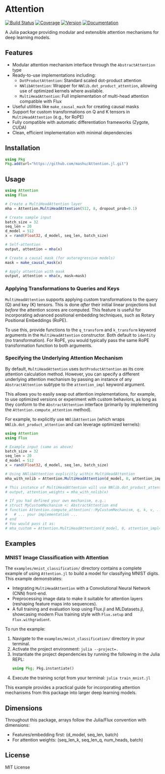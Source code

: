 # Attention

[![Build Status](https://github.com/mashu/Attention.jl/actions/workflows/CI.yml/badge.svg?branch=main)](https://github.com/mashu/Attention.jl/actions/workflows/CI.yml?query=branch%3Amain)
[![Coverage](https://codecov.io/gh/mashu/Attention.jl/branch/main/graph/badge.svg)](https://codecov.io/gh/mashu/Attention.jl)
[![Version](https://img.shields.io/badge/version-0.1.0-blue.svg)](Project.toml)
[![Documentation](https://img.shields.io/badge/docs-stable-blue.svg)](https://mashu.github.io/Attention.jl/stable/)

A Julia package providing modular and extensible attention mechanisms for deep learning models.

## Features

- Modular attention mechanism interface through the `AbstractAttention` type
- Ready-to-use implementations including:
  - `DotProductAttention`: Standard scaled dot-product attention
  - `NNlibAttention`: Wrapper for `NNlib.dot_product_attention`, allowing use of optimized kernels where available.
  - `MultiHeadAttention`: Full implementation of multi-head attention compatible with Flux
- Useful utilities like `make_causal_mask` for creating causal masks
- Support for custom transformations on Q and K tensors in `MultiHeadAttention` (e.g., for RoPE)
- Fully compatible with automatic differentiation frameworks (Zygote, CUDA)
- Clean, efficient implementation with minimal dependencies

## Installation

```julia
using Pkg
Pkg.add(url="https://github.com/mashu/Attention.jl.git")
```

## Usage

```julia
using Attention
using Flux

# Create a MultiHeadAttention layer
mha = Attention.MultiHeadAttention(512, 8, dropout_prob=0.1)

# Create sample input
batch_size = 32
seq_len = 20
d_model = 512
x = rand(Float32, d_model, seq_len, batch_size)

# Self-attention
output, attention = mha(x)

# Create a causal mask (for autoregressive models)
mask = make_causal_mask(x)

# Apply attention with mask
output, attention = mha(x, mask=mask)
```

### Applying Transformations to Queries and Keys

`MultiHeadAttention` supports applying custom transformations to the query (Q) and key (K) tensors. This is done *after* their initial linear projections but *before* the attention scores are computed. This feature is useful for incorporating advanced positional embedding techniques, such as Rotary Positional Embeddings (RoPE).

To use this, provide functions to the `q_transform` and `k_transform` keyword arguments in the `MultiHeadAttention` constructor. Both default to `identity` (no transformation). For RoPE, you would typically pass the same RoPE transformation function to both arguments.

### Specifying the Underlying Attention Mechanism

By default, `MultiHeadAttention` uses `DotProductAttention` as its core attention calculation method. However, you can specify a different underlying attention mechanism by passing an instance of any `AbstractAttention` subtype to the `attention_impl` keyword argument.

This allows you to easily swap out attention implementations, for example, to use optimized versions or experiment with custom behaviors, as long as they conform to the `AbstractAttention` interface (primarily by implementing the `Attention.compute_attention` method).

For example, to explicitly use `NNlibAttention` (which wraps `NNlib.dot_product_attention` and can leverage optimized kernels):

```julia
using Attention
using Flux

# Example input (same as above)
batch_size = 32
seq_len = 20
d_model = 512
x = rand(Float32, d_model, seq_len, batch_size)

# Using NNlibAttention explicitly within MultiHeadAttention
mha_with_nnlib = Attention.MultiHeadAttention(d_model, 8, attention_impl=Attention.NNlibAttention())

# This instance of MultiHeadAttention will use NNlib.dot_product_attention for its core calculations.
# output, attention_weights = mha_with_nnlib(x)

# If you had defined your own mechanism, e.g.:
# struct MyCustomMechanism <: AbstractAttention end
# function Attention.compute_attention(::MyCustomMechanism, q, k, v, ...)
#   # ... your implementation ...
# end
# You would pass it as:
# mha_custom = Attention.MultiHeadAttention(d_model, 8, attention_impl=MyCustomMechanism())
```

## Examples

### MNIST Image Classification with Attention

The `examples/mnist_classification/` directory contains a complete example of using `Attention.jl` to build a model for classifying MNIST digits. This example demonstrates:

-   Integrating `MultiHeadAttention` with a Convolutional Neural Network (CNN) front-end.
-   Preprocessing image data to make it suitable for attention layers (reshaping feature maps into sequences).
-   A full training and evaluation loop using Flux.jl and MLDatasets.jl, showcasing modern Flux training style with `Flux.setup` and `Flux.withgradient`.

To run the example:
1.  Navigate to the `examples/mnist_classification/` directory in your terminal.
2.  Activate the project environment: `julia --project=.`
3.  Instantiate the project dependencies by running the following in the Julia REPL:
    ```julia
    using Pkg; Pkg.instantiate()
    ```
4.  Execute the training script from your terminal: `julia train_mnist.jl`

This example provides a practical guide for incorporating attention mechanisms from this package into larger deep learning models.

## Dimensions

Throughout this package, arrays follow the Julia/Flux convention with dimensions:
- Features/embedding first: (d_model, seq_len, batch)
- For attention weights: (seq_len_k, seq_len_q, num_heads, batch)

## License

MIT License 
